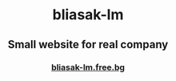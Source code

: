 <h1 align="center"> bliasak-lm</h1>
<h2 align="center">Small website for real company</h2>

<h3 align="center"><a href="http://www.bliasak-lm.free.bg">bliasak-lm.free.bg</a></h3>
